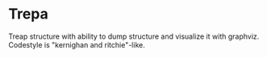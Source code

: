 # Trepa
Treap structure with ability to dump structure and visualize it with graphviz.
Codestyle is "kernighan and ritchie"-like.
